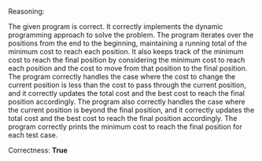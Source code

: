 Reasoning: 

The given program is correct. It correctly implements the dynamic programming approach to solve the problem. The program iterates over the positions from the end to the beginning, maintaining a running total of the minimum cost to reach each position. It also keeps track of the minimum cost to reach the final position by considering the minimum cost to reach each position and the cost to move from that position to the final position. The program correctly handles the case where the cost to change the current position is less than the cost to pass through the current position, and it correctly updates the total cost and the best cost to reach the final position accordingly. The program also correctly handles the case where the current position is beyond the final position, and it correctly updates the total cost and the best cost to reach the final position accordingly. The program correctly prints the minimum cost to reach the final position for each test case.

Correctness: **True**